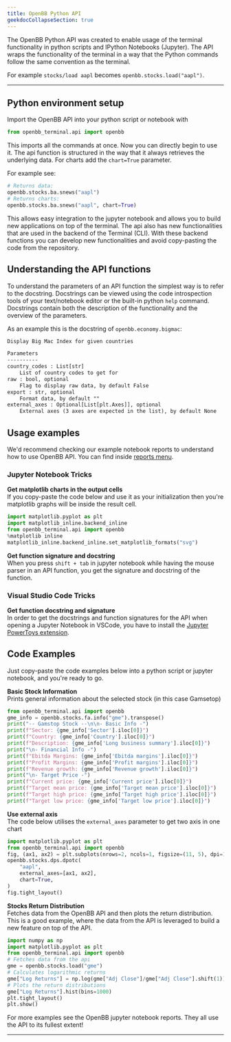 ```yaml
---
title: OpenBB Python API
geekdocCollapseSection: true
---
```


The OpenBB Python API was created to enable usage of the terminal functionality in python
scripts and IPython Notebooks (Jupyter). The API wraps the functionality of the terminal in a way that the Python
commands follow the same convention as the terminal.

For example `stocks/load aapl` becomes `openbb.stocks.load("aapl")`.

---

## Python environment setup

Import the OpenBB API into your python script or notebook with

```python
from openbb_terminal.api import openbb
```
This imports all the commands at once. Now you can directly begin to use it. The api function is structured in the way that it always retrieves the underlying data. For charts add the `chart=True` parameter.

For example see:

```python
# Returns data:
openbb.stocks.ba.snews("aapl")
# Returns charts:
openbb.stocks.ba.snews("aapl", chart=True)
```

This allows easy integration to the jupyter notebook and allows you to build new applications on top of the terminal. The api also has new functionalities that are used in the backend of the Terminal (CLI). With these backend functions you can develop new functionalities and avoid copy-pasting the code from the repository.


## Understanding the API functions

To understand the parameters of an API function the simplest way is to refer to the
docstring. Docstrings can be viewed using the code introspection tools of your
text/notebook editor or the built-in python `help` command. Docstrings contain both the
description of the functionality and the overview of the parameters.

As an example this is the docstring of `openbb.economy.bigmac`:

```txt
Display Big Mac Index for given countries

Parameters
----------
country_codes : List[str]
    List of country codes to get for
raw : bool, optional
    Flag to display raw data, by default False
export : str, optional
    Format data, by default ""
external_axes : Optional[List[plt.Axes]], optional
    External axes (3 axes are expected in the list), by default None
```

## Usage examples

We'd recommend checking our example notebook reports to understand how to use OpenBB API. You can find inside [reports menu](https://github.com/OpenBB-finance/OpenBBTerminal/tree/main/openbb_terminal/reports).

### Jupyter Notebook Tricks

**Get  matplotlib charts in the output cells**\
If you copy-paste the code below and use it as your initialization then you're matplotlib graphs will be inside
the result cell.

```python
import matplotlib.pyplot as plt
import matplotlib_inline.backend_inline
from openbb_terminal.api import openbb
%matplotlib inline
matplotlib_inline.backend_inline.set_matplotlib_formats("svg")
```

**Get function signature and docstring**\
When you press `shift + tab` in jupyter notebook while having the mouse parser in an API function, you get the
signature and docstring of the function.

### Visual Studio Code Tricks

**Get function docstring and signature**\
In order to get the docstrings and function signatures for the API when opening a Jupyter Notebook in VSCode,
you have to install the [Jupyter PowerToys
extension](https://marketplace.visualstudio.com/items?itemName=ms-toolsai.vscode-jupyter-powertoys).

## Code Examples

Just copy-paste the code examples below into a python script or jupyter notebook, and you're ready to go.

**Basic Stock Information**\
Prints general information about the selected stock (in this case Gamsetop)

```python
from openbb_terminal.api import openbb
gme_info = openbb.stocks.fa.info("gme").transpose()
print("-- Gamstop Stock --\n\n- Basic Info -")
print(f"Sector: {gme_info['Sector'].iloc[0]}")
print(f"Country: {gme_info['Country'].iloc[0]}")
print(f"Description: {gme_info['Long business summary'].iloc[0]}")
print("\n- Financial Info -")
print(f"Ebitda Margins: {gme_info['Ebitda margins'].iloc[0]}")
print(f"Profit Margins: {gme_info['Profit margins'].iloc[0]}")
print(f"Revenue growth: {gme_info['Revenue growth'].iloc[0]}")
print("\n- Target Price -")
print(f"Current price: {gme_info['Current price'].iloc[0]}")
print(f"Target mean price: {gme_info['Target mean price'].iloc[0]}")
print(f"Target high price: {gme_info['Target high price'].iloc[0]}")
print(f"Target low price: {gme_info['Target low price'].iloc[0]}")
```

**Use external axis**\
The code below utilises the `external_axes` parameter to get two axis in one chart

```python
import matplotlib.pyplot as plt
from openbb_terminal.api import openbb
fig, (ax1, ax2) = plt.subplots(nrows=2, ncols=1, figsize=(11, 5), dpi=150)
openbb.stocks.dps.dpotc(
    "aapl",
    external_axes=[ax1, ax2],
    chart=True,
)
fig.tight_layout()
```

**Stocks Return Distribution** \
Fetches data from the OpenBB API and then plots the return distribution. This is a good example, where the data from
the API is leveraged to build a new feature on top of the API.

```python
import numpy as np
import matplotlib.pyplot as plt
from openbb_terminal.api import openbb
# Fetches data from the api
gme = openbb.stocks.load("gme")
# Calculates logarithmic returns
gme["Log Returns"] = np.log(gme["Adj Close"]/gme["Adj Close"].shift(1))
# Plots the return distributions
gme["Log Returns"].hist(bins=1000)
plt.tight_layout()
plt.show()
```

For more examples see the OpenBB jupyter notebook reports. They all use the API to its fullest extent!

---
